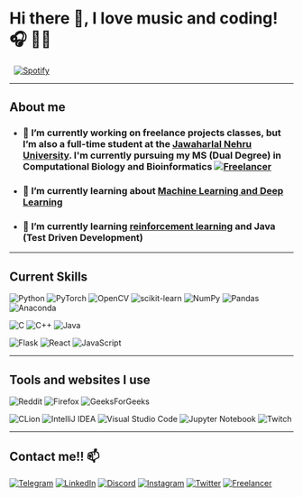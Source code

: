 <!--
**M4Marvin/M4Marvin** is a ✨ _special_ ✨ repository because its `README.md` (this file) appears on your GitHub profile.

Here are some ideas to get you started:

- 🔭 I’m currently working on ...
- 🌱 I’m currently learning ...
- 👯 I’m looking to collaborate on ...
- 🤔 I’m looking for help with ...
- 💬 Ask me about ...
- 📫 How to reach me: ...
- 😄 Pronouns: ...
- ⚡ Fun fact: ...
-->

# Hi there 👋, I love music and coding! :headphones: 👨‍💻

&nbsp; [![Spotify](https://novatorem.vercel.app/api/spotify?background_color=0d1117&border_color=ffffff)](https://open.spotify.com/user/31m5lqcfqijwgzxofbsmhrfredke)

---

## About me

- ### 🔭 I’m currently working on freelance projects classes, but I’m also a full-time student at the [Jawaharlal Nehru University](www.jnu.ac.in). I'm currently pursuing my MS (Dual Degree) in Computational Biology and Bioinformatics [![Freelancer](https://img.shields.io/badge/Freelancer-29B2FE?style=for-the-badge&logo=Freelancer&logoColor=white)](https://www.freelancer.in/u/MarvinPrakash)

- ### 🌱 I’m currently learning about [Machine Learning and Deep Learning](https://www.kaggle.com/m4marvin)

- ### 🌱 I’m currently learning [reinforcement learning](https://github.com/huggingface/deep-rl-class) and Java (Test Driven Development)

---

## Current Skills

![Python](https://img.shields.io/badge/python-3670A0?style=for-the-badge&logo=python&logoColor=ffdd54)
![PyTorch](https://img.shields.io/badge/PyTorch-%23EE4C2C.svg?style=for-the-badge&logo=PyTorch&logoColor=white)
![OpenCV](https://img.shields.io/badge/opencv-%23white.svg?style=for-the-badge&logo=opencv&logoColor=white)
![scikit-learn](https://img.shields.io/badge/scikit--learn-%23F7931E.svg?style=for-the-badge&logo=scikit-learn&logoColor=white)
![NumPy](https://img.shields.io/badge/numpy-%23013243.svg?style=for-the-badge&logo=numpy&logoColor=white)
![Pandas](https://img.shields.io/badge/pandas-%23150458.svg?style=for-the-badge&logo=pandas&logoColor=white)
![Anaconda](https://img.shields.io/badge/Anaconda-%2344A833.svg?style=for-the-badge&logo=anaconda&logoColor=white)

![C](https://img.shields.io/badge/c-%2300599C.svg?style=for-the-badge&logo=c&logoColor=white)
![C++](https://img.shields.io/badge/c++-%2300599C.svg?style=for-the-badge&logo=c%2B%2B&logoColor=white)
![Java](https://img.shields.io/badge/java-%23ED8B00.svg?style=for-the-badge&logo=java&logoColor=white)

![Flask](https://img.shields.io/badge/flask-%23000.svg?style=for-the-badge&logo=flask&logoColor=white)
![React](https://img.shields.io/badge/react-%2320232a.svg?style=for-the-badge&logo=react&logoColor=%2361DAFB)
![JavaScript](https://img.shields.io/badge/javascript-%23323330.svg?style=for-the-badge&logo=javascript&logoColor=%23F7DF1E)

---

## Tools and websites I use

![Reddit](https://img.shields.io/badge/Reddit-%23FF4500.svg?style=for-the-badge&logo=Reddit&logoColor=white)
![Firefox](https://img.shields.io/badge/Firefox-FF7139?style=for-the-badge&logo=Firefox-Browser&logoColor=white)
![GeeksForGeeks](https://img.shields.io/badge/GeeksforGeeks-gray?style=for-the-badge&logo=geeksforgeeks&logoColor=35914c)

![CLion](https://img.shields.io/badge/CLion-black?style=for-the-badge&logo=clion&logoColor=white)
![IntelliJ IDEA](https://img.shields.io/badge/IntelliJIDEA-000000.svg?style=for-the-badge&logo=intellij-idea&logoColor=white)
![Visual Studio Code](https://img.shields.io/badge/Visual%20Studio%20Code-0078d7.svg?style=for-the-badge&logo=visual-studio-code&logoColor=white)
![Jupyter Notebook](https://img.shields.io/badge/jupyter-%23FA0F00.svg?style=for-the-badge&logo=jupyter&logoColor=white)
![Twitch](https://img.shields.io/badge/Twitch-9347FF?style=for-the-badge&logo=twitch&logoColor=white)

---

## Contact me!! 📫

[![Telegram](https://img.shields.io/badge/Telegram-2CA5E0?style=for-the-badge&logo=telegram&logoColor=white)](https://t.me/M4Marvin)
[![LinkedIn](https://img.shields.io/badge/LinkedIn-%230077B5.svg?style=for-the-badge&logo=linkedin&logoColor=white)](https://www.linkedin.com/in/marvin-p-688a12132/)
[![Discord](https://img.shields.io/badge/%3CServer%3E-%237289DA.svg?style=for-the-badge&logo=discord&logoColor=white)](discordapp.com/users/DishWasher#3078)
[![Instagram](https://img.shields.io/badge/Instagram-%23E1306C.svg?style=for-the-badge&logo=instagram&logoColor=white)](https://www.instagram.com/marvin_prakash/)
[![Twitter](https://img.shields.io/badge/Twitter-%2355ACEE.svg?style=for-the-badge&logo=twitter&logoColor=white)](https://twitter.com/PrakashMarvin)
[![Freelancer](https://img.shields.io/badge/Freelancer-29B2FE?style=for-the-badge&logo=Freelancer&logoColor=white)](https://www.freelancer.in/u/MarvinPrakash)
